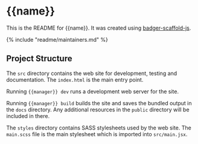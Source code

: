 # {{name}}

This is the README for {{name}}.  It was created using
[badger-scaffold-js](https://github.com/abw/badger-scaffold-js).

{% include "readme/maintainers.md" %}

## Project Structure

The `src` directory contains the web site for development, testing and
documentation.  The `index.html` is the main entry point.

Running `{{manager}} dev` runs a development web server for the site.

Running `{{manager}} build` builds the site and saves the bundled
output in the `docs` directory.  Any additional resources in the `public`
directory will be included in there.

The `styles` directory contains SASS stylesheets used by the web site.
The `main.scss` file is the main stylesheet which is imported into
`src/main.jsx`.

